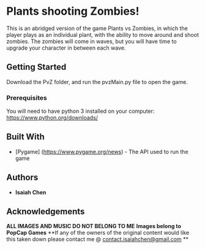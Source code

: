 # Plants shooting Zombies!

This is an abridged version of the game Plants vs Zombies, in which the player
plays as an individual plant, with the ability to move around and shoot zombies.
The zombies will come in waves, but you will have time to upgrade your character
in between each wave.

## Getting Started

Download the PvZ folder, and run the pvzMain.py file to open the game.

### Prerequisites

You will need to have python 3 installed on your computer:
https://www.python.org/downloads/

## Built With
* [Pygame] (https://www.pygame.org/news) - The API used to run the game

## Authors
* **Isaiah Chen**

## Acknowledgements
**ALL IMAGES AND MUSIC DO NOT BELONG TO ME**
**Images belong to PopCap Games**
**If any of the owners of the original content would like this taken down
please contact me @ contact.isaiahchen@gmail.com **
